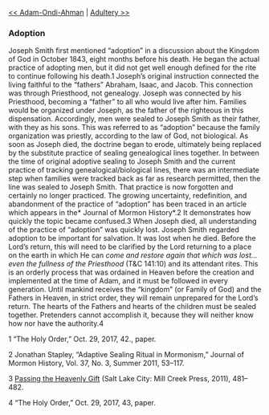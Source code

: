 [<< Adam-Ondi-Ahman](Adam-Ondi-Ahman)  |  [Adultery >>](Adultery)

### Adoption
Joseph Smith first mentioned “adoption” in a discussion about the Kingdom of God in October 1843, eight months before his death. He began the actual practice of adopting men, but it did not get well enough defined for the rite to continue following his death.1 Joseph’s original instruction connected the living faithful to the “fathers” Abraham, Isaac, and Jacob. This connection was through Priesthood, not genealogy. Joseph was connected by his Priesthood, becoming a “father” to all who would live after him. Families would be organized under Joseph, as the father of the righteous in this dispensation. Accordingly, men were sealed to Joseph Smith as their father, with they as his sons. This was referred to as “adoption” because the family organization was priestly, according to the law of God, not biological. As soon as Joseph died, the doctrine began to erode, ultimately being replaced by the substitute practice of sealing genealogical lines together. In between the time of original adoptive sealing to Joseph Smith and the current practice of tracking genealogical/biological lines, there was an intermediate step when families were tracked back as far as research permitted, then the line was sealed to Joseph Smith. That practice is now forgotten and certainly no longer practiced. The growing uncertainty, redefinition, and abandonment of the practice of “adoption” has been traced in an article which appears in the* Journal of Mormon History*.2 It demonstrates how quickly the topic became confused.3 When Joseph died, all understanding of the practice of “adoption” was quickly lost. Joseph Smith regarded adoption to be important for salvation. It was lost when he died. Before the Lord’s return, this will need to be clarified by the Lord returning to a place on the earth in which He can *come and restore again that which was lost…even the fullness of the Priesthood* (T&C 141:10) and its attendant rites. This is an orderly process that was ordained in Heaven before the creation and implemented at the time of Adam, and it must be followed in every generation. Until mankind receives the “kingdom” (or Family of God) and the Fathers in Heaven, in strict order, they will remain unprepared for the Lord’s return. The hearts of the Fathers and hearts of the children must be sealed together. Pretenders cannot accomplish it, because they will neither know how nor have the authority.4



1 “The Holy Order,” Oct. 29, 2017, 42., paper.


2 Jonathan Stapley, “Adaptive Sealing Ritual in Mormonism,” Journal of Mormon History, Vol. 37, No. 3, Summer 2011, 53–117.


3
[Passing the Heavenly Gift](#) (Salt Lake City: Mill Creek Press, 2011), 481–482.


4 “The Holy Order,” Oct. 29, 2017, 43, paper.